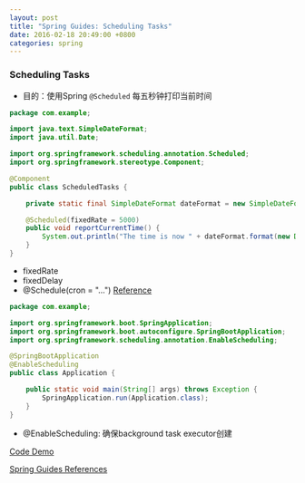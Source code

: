 ```yaml
---
layout: post
title: "Spring Guides: Scheduling Tasks"
date: 2016-02-18 20:49:00 +0800
categories: spring
---
```

### Scheduling Tasks
* 目的：使用Spring `@Scheduled` 每五秒钟打印当前时间

~~~java
package com.example;

import java.text.SimpleDateFormat;
import java.util.Date;

import org.springframework.scheduling.annotation.Scheduled;
import org.springframework.stereotype.Component;

@Component
public class ScheduledTasks {

	private static final SimpleDateFormat dateFormat = new SimpleDateFormat("HH:mm:ss");

	@Scheduled(fixedRate = 5000)
	public void reportCurrentTime() {
		System.out.println("The time is now " + dateFormat.format(new Date()));
	}
}
~~~

* fixedRate
* fixedDelay
* @Schedule(cron = "...") [Reference](http://docs.spring.io/spring/docs/current/javadoc-api/org/springframework/scheduling/support/CronSequenceGenerator.html)

~~~java
package com.example;

import org.springframework.boot.SpringApplication;
import org.springframework.boot.autoconfigure.SpringBootApplication;
import org.springframework.scheduling.annotation.EnableScheduling;

@SpringBootApplication
@EnableScheduling
public class Application {

	public static void main(String[] args) throws Exception {
		SpringApplication.run(Application.class);
	}
}
~~~

* @EnableScheduling: 确保background task executor创建

[Code Demo](https://github.com/willseeyou/spring-scheduling-tasks)

[Spring Guides References](http://spring.io/guides/gs/scheduling-tasks/)

